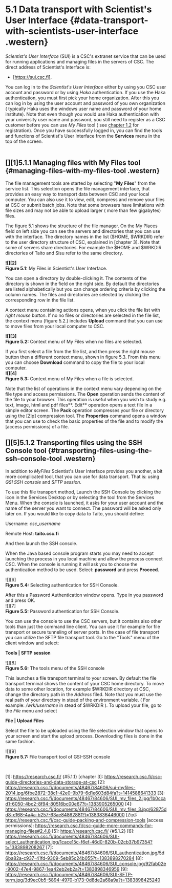 # 5.1 Data transport with Scientist's User Interface {#data-transport-with-scientists-user-interface .western}

*Scientist's User Interface* (SUI) is a CSC's extranet service that can
be used for running applications and managing files in the servers of
CSC. The direct address of Scientist's Interface is:

-   [https://sui.csc.fi].

You can log in to the *Scientist's User Interface* either by using you
CSC user account and password or by using *Haka* authentication. If you
use the Haka authentication, you must first pick your home organization.
After this you can log in by using the user account and password of you
own organization ( typically Haka uses the windows user name and
password of your home institute). Note that even though you would use
Haka authentication with your university user name and password, you
still need to register as a CSC customer before you can use *My Files*
tool ( see [chapter 1.2] for registration). Once you have successfully
logged in, you can find the tools and functions of Scientist's User
Interface from the **Services** menu in the top of the screen.  
 

## [][1]5.1.1 Managing files with My Files tool {#managing-files-with-my-files-tool .western}

The file management tools are started by selecting "**My** **Files**"
from the service list. This selection opens the file management
interface, that provides an easy way to transport data between CSC and
your local computer. You can also use it to view, edit, compress and
remove your files at CSC or submit batch jobs. Note that some browsers
have limitations with file sizes and may not be able to upload larger (
more than few gigabytes) files.

  
The figure 5.1 shows the structure of the file manager. On the My Places
field on left side you can see the servers and directories that you can
use with the interface. The directory names in the list ($HOME, $WRKDIR)
refer to the user directory structure of CSC, explained in [chapter 3].
Note that some of servers share directories. For example the $HOME and
$WRKDIR directories of Taito and Sisu refer to the same directory.

**![][2]  
Figure 5.1:** My Files in Scientist's User Interface.

  
You can open a directory by double-clicking it. The contents of the
directory is shown in the field on the right side. By default the
directories are listed alphabetically but you can change ordering
criteria by clicking the column names. The files and directories are
selected by clicking the corresponding row in the file list.

  
A context menu containing actions opens, when you click the file list
with *right mouse button*. If no no files or directories are selected in
the file list, the context menu (figure 5.2.) includes **Upload**
command that you can use to move files from your local computer to CSC.

**![][3]**  
**Figure 5.2:** Context menu of My Files when no files are selected.  
  
If you first select a file from the file list, and then press the right
mouse button then a different context menu, shown in figure 5.3. From
this menu you can choose **Download** command to copy the file to your
local computer.  
**![][4]**  
**Figure 5.3:** Context menu of My Files when a file is selected.

Note that the list of operations in the context menu vary depending on
the file type and access permissions. The **Open** operation sends the
content of the file to your browser. This operation is useful when you
wish to study e.g. text, image, html and pdf files**. Edit** operation
opens a text file in a simple editor screen. The **Pack** operation
compresses your file or directory using the [Zip] compression tool. The
**Properties** command opens a window that you can use to check the
basic properties of the file and to modify the [access permissions] of a
file.

## [][5]5.1.2 Transporting files using the SSH Console tool {#transporting-files-using-the-ssh-console-tool .western}

In addition to *MyFiles* Scientist's User Interface provides you
another, a bit more complicated tool, that you can use for data
transport. That is: using *GSI SSH console* and *SFTP session*.

To use this file transport method, Launch the SSH Console by clicking
the icon in the Services Desktop or by selecting the tool from the
Services Menu. When the console is launched, it asks for your user
account and the name of the server you want to connect. The password
will be asked only later on. If you would like to copy data to Taito,
you should define:

Username: *csc\_username*

Remote Host: **taito.csc.fi**

And then launch the SSH console.

When the Java based console program starts you may need to accept
launching the process in you local machine and allow the process connect
CSC. When the console is running it will ask you to choose the
authentication method to be used. Select: **password** and press
**Proceed**.

![][6]  
**Figure 5.4:** Selecting authentication for SSH Console.

After this a Password Authentication window opens. Type in you password
and press OK.  
![][7]  
**Figure 5.5:** Password authentication for SSH Console.

You can use the console to use the CSC servers, but it contains also
other tools than just the command line client. You can use it for
example for file transport or secure tunneling of server ports. In the
case of file transport you can utilize the SFTP file transport tool. Go
to the "Tools" menu of the client window and select:

**Tools \| SFTP session**

![][8]  
**Figure 5.6:** The tools menu of the SSH console

This launches a file transport terminal to your screen. By default the
file transport terminal shows the content of your CSC home directory. To
move data to some other location, for example $WRKDIR directory at CSC,
change the directory path in the *Address* filed. Note that you must use
the real path of your directory in stead of the environment variable. (
For example: */wrk/username* in stead of $WRKDIR ). To upload your file,
go to the *File* menu and select

**File \| Upload Files**

Select the file to be uploaded using the file selection window that
opens to your screen and start the upload process. Downloading files is
done in the same fashion.

![][9]  
**Figure 5.7:** File transport tool of GSI-SSH console

 

  [https://sui.csc.fi]: https://sui.csc.fi/
  [chapter 1.2]: https://research.csc.fi/csc-guide-getting-access-to-cscs-resources
  [1]: https://research.csc.fi/ {#5.1.1}
  [chapter 3]: https://research.csc.fi/csc-guide-directories-and-data-storage-at-csc
  [2]: https://research.csc.fi/documents/48467/84606/sui-myfiles-2014.jpg/6fbe2872-38c1-42e0-9b79-6d1e603d84fa?t=1414588641333
  [3]: https://research.csc.fi/documents/48467/84606/SUI_my_files_2.jpg/1b0ccad1-6050-4bc2-8f94-80516bc00e67?t=1383905265000
  [4]: https://research.csc.fi/documents/48467/84606/SUI_my_files_3.jpg/62875dd8-e168-4a4a-b257-63ae84862881?t=1383836446000
  [Zip]: https://research.csc.fi/csc-guide-packing-and-compression-tools
  [access permissions]: https://research.csc.fi/csc-guide-more-commands-for-managing-files#2.4.8
  [5]: https://research.csc.fi/ {#5.1.2}
  [6]: https://research.csc.fi/documents/48467/84606/SUI-select_authentication.jpg/1cace15c-f6ef-46d0-820b-02cb37b97354?t=1383898208267
  [7]: https://research.csc.fi/documents/48467/84606/SUI_authentication.jpg/5d6ba82a-c937-41fd-9309-5eb85c24b055?t=1383898270284
  [8]: https://research.csc.fi/documents/48467/84606/SUI_console.jpg/92fab02e-9002-47e4-9867-1ea42eb2eb2a?t=1383898346959
  [9]: https://research.csc.fi/documents/48467/84606/SUI-SFTP-term.jpg/3d9ec0b5-5894-4970-b173-0d8de2a68a9a?t=1383898425240
